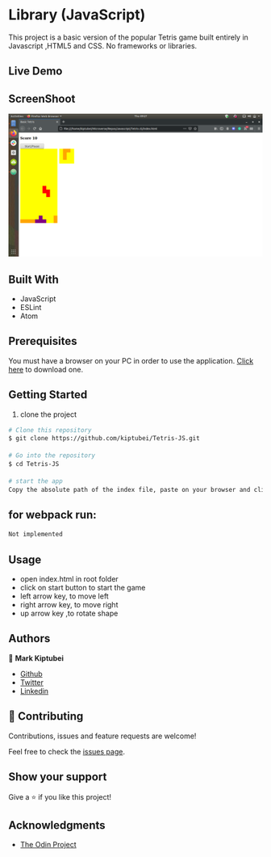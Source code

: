 # Library (JavaScript)

This project is a basic version of the popular Tetris game built entirely in Javascript ,HTML5 and CSS. No frameworks or libraries.


## Live Demo


## ScreenShoot

![screenshoot](images/Screenshot.png)

## Built With

- JavaScript
- ESLint
- Atom

## Prerequisites

You must have a browser on your PC in order to use the application. [Click here](https://www.mozilla.org/en-US/firefox/new/) to download one.

## Getting Started

1. clone the project

```bash
# Clone this repository
$ git clone https://github.com/kiptubei/Tetris-JS.git

# Go into the repository
$ cd Tetris-JS

# start the app
Copy the absolute path of the index file, paste on your browser and click on enter
```

## for webpack run:

```bash
Not implemented
```

## Usage

- open index.html in root folder
- click on start button to start the game
- left arrow key, to move left
- right arrow key, to move right
- up arrow key ,to rotate shape

## Authors

👤 **Mark Kiptubei**

- [Github](https://github.com/kiptubei)
- [Twitter](https://twitter.com/mjabei)
- [Linkedin](https://www.linkedin.com/in/kiptubei/)

## 🤝 Contributing

Contributions, issues and feature requests are welcome!

Feel free to check the <a href="https://github.com/kiptubei/Tetris-JS/issues" target="_blank">issues page</a>.

## Show your support

Give a ⭐️ if you like this project!

## Acknowledgments

- <a href="https://www.theodinproject.com/" target="_blank">The Odin Project</a>
